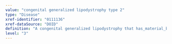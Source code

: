 ```yaml
---
value: "congenital generalized lipodystrophy type 2"
type: "Disease"
xref-identifier: "0111136"
xref-dataSource: "DOID"
definition: "A congenital generalized lipodystrophy that has_material_basis_in an autosomal recessive mutation of BSCL2 on chromosome 11q12.3."
level: "3"
---
```

